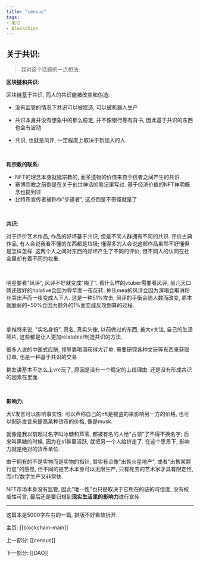 ```yaml
---
title: "census"
tags:
- 笔记
- Blockchian
---
```


## 关于共识:

> 我对这个话题的一点想法;

**区块链和共识:**

区块链基于共识, 而人的共识能被改变和伪造:

-  没有监管的情况下共识可以被捏造, 可以被机器人生产

- 共识本身并没有想象中的那么稳定, 并不像银行等有背书, 因此基于共识的东西也会有波动
-  共识, 也就是风评, 一定程度上取决于新加入的人.

<br>

**和宗教的联系:**

- NFT的理念本身就挺宗教的, 而圣遗物的价值来自于信者之间产生的共识. 
- 赛博宗教之前倒是在关于创世神话的笔记里写过. 基于经济价值的NFT神明概念也提到过
- 比特币宣传者被称作"步道者", 这点倒是不奇怪就是了


<br>

**共识:**

对于评价艺术作品, 作品的好坏基于共识, 但是不同人群拥有不同的共识. 评价古典作品, 有人会说我看不懂的东西都是垃圾; 懂得多的人会说这部作品虽然不好懂但是怎样怎样. 这两个人之间对东西的好坏产生了不同的评价, 但不同人的认同在社会里却有着不同的权重.

<br>

明星要看"风评", 风评不好就变成"糊了". 看什么样的vtuber需要看风评, 前几天口碑还很好的hololive会因为辱华而一夜反转. 神乐mea的风评会因为演唱会取消粉丝哭出声而一夜变成人下人. 这是一种51%攻击, 风评的平衡会随人数而改变, 原本就脆弱的~50%会因为额外的1%而变成反攻倒算的过程.

<br>

拿推特来说, "实名身份", 真名, 真实头像, 以前做过的东西, 被大v关注, 自己的生活照片, 这些都是让人更加relatable/制造共识的方法.

很多人说的中国式应酬, 领导靠喝酒获得大订单, 需要研究各种文玩等东西来获取订单, 也是一种基于共识的交易

群友讲基本不怎么上vrc玩了, 原因是没有一个稳定的上线理由. 还是没有形成共识的因素在里面.

<br>

**影响力:**

大V发言可以影响事实性: 可以声称自己的nft是被盗的来影响另一方的价格, 也可以制造发言来提高某种货币的价格, 像是musk. 

就像是我以前起过名字叫冰糖和芦苇, 都被有名的人给"占领"了不得不换名字; 后来叫黑糖的时候, 因为在s1群里活跃, 就把另一个人给挤走了. 在这个愿景下, 影响力就是绝对的货币单位.

由于拥有的不是实物而是实物的指针, 其实有点像"出售火星地产", 或者"出售某颗行星"的感觉, 但不同的是艺术本身可以无限生产, 只有死去的艺术家才具有限定性, 而nft/数字生产又非常快.

NFT市场本身没有监管, 因此"唯一性"也只是取决于它所在的链的可信度, 没有权威性可言, 最后还是要归根到**现实生活里的影响力**进行宣传.



---

这篇本是5000字左右的一篇, 排版不好看故拆开.

主页: [[blockchain-main]]

上一部分: [[census]]

下一部分: [[DAO]]